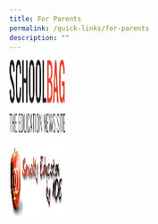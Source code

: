 ```yaml
---
title: For Parents
permalink: /quick-links/for-parents
description: ""
---
```

<a href="https://www.schoolbag.edu.sg/">
<img src="/images/site-logo.png" width="100" height="132">
</a>


<a href="https://www.moe.gov.sg/education-in-sg/our-programmes/sexuality-education
">
<img src="/images/Sexuality-Education-link.png" width="100" height="132">
</a>

